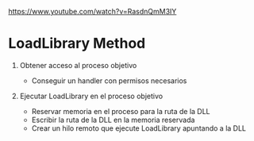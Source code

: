 https://www.youtube.com/watch?v=RasdnQmM3IY

# LoadLibrary Method

1. Obtener acceso al proceso objetivo

    - Conseguir un handler con permisos necesarios

2. Ejecutar LoadLibrary en el proceso objetivo

    - Reservar memoria en el proceso para la ruta de la DLL
    - Escribir la ruta de la DLL en la memoria reservada
    - Crear un hilo remoto que ejecute LoadLibrary apuntando a la DLL

